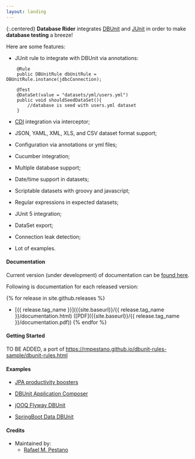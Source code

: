 ```yaml
---
layout: landing
---
```


{:.centered}
**Database Rider** integrates [DBUnit](http://dbunit.sourceforge.net/) and [JUnit](http://junit.org/) in order to make **database testing** a breeze!

 Here are some features:


* JUnit rule to integrate with DBUnit via annotations:

```
    @Rule
    public DBUnitRule dbUnitRule = DBUnitRule.instance(jdbcConnection);

    @Test
    @DataSet(value = "datasets/yml/users.yml")
    public void shouldSeedDataSet(){
        //database is seed with users.yml dataset
    }
```

* [CDI](http://weld.cdi-spec.org/) integration via interceptor;

* JSON, YAML, XML, XLS, and CSV dataset format support;

* Configuration via annotations or yml files;

* Cucumber integration;

* Multiple database support;

* Date/time support in datasets;

* Scriptable datasets with groovy and javascript;

* Regular expressions in expected datasets;

* JUnit 5 integration;

* DataSet export;

* Connection leak detection;

* Lot of examples.
 


#### Documentation

Current version (under development) of documentation can be [found here]({{site.baseurl}}/{{site.currentVersion}}/documentation.html).

Following is documentation for each released version:

{% for release in site.github.releases %}
  * [{{ release.tag_name }}]({{site.baseurl}}/{{ release.tag_name }}/documentation.html) ([PDF]({{site.baseurl}}/{{ release.tag_name }}/documentation.pdf))
{% endfor %}




#### Getting Started 

TO BE ADDED, a port of https://rmpestano.github.io/dbunit-rules-sample/dbunit-rules.html 

#### Examples

* [JPA productivity boosters](https://github.com/database-rider/database-rider/tree/master/rider-examples/jpa-productivity-boosters)

* [DBUnit Application Composer](https://github.com/database-rider/database-rider/tree/master/rider-examples/dbunit-tomee-appcomposer-sample)

* [jOOQ Flyway DBUnit](https://github.com/database-rider/database-rider/tree/master/rider-examples/jOOQ-DBUnit-flyway-example/)

* [SpringBoot Data DBUnit](https://github.com/database-rider/database-rider/tree/master/rider-examples/spring-boot-dbunit-sample/)


#### Credits
* Maintained by:
  * [Rafael M. Pestano](rmpestano)

[rmpestano]: https://github.com/rmpestano
[gist-examples]: {{site.baseurl}}/examples/gists
[user-examples]: {{site.baseurl}}/examples/users
[organization-examples]: {{site.baseurl}}/examples/organizations
[authorization-examples]: {{site.baseurl}}/examples/authorization
[webhook-examples]: {{site.baseurl}}/examples/webhooks
[ratelimit-examples]: {{site.baseurl}}/examples/ratelimit
